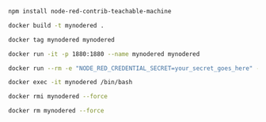```bash
npm install node-red-contrib-teachable-machine
````
```bash
docker build -t mynodered .
````
```bash
docker tag mynodered mynodered
````
```bash
docker run -it -p 1880:1880 --name mynodered mynodered
````
```bash
docker run --rm -e "NODE_RED_CREDENTIAL_SECRET=your_secret_goes_here" -p 1880:1880 -v `pwd`:/data --name a-container-name your-image-name
````
```bash
docker exec -it mynodered /bin/bash
````
```bash
docker rmi mynodered --force
````
```bash
docker rm mynodered --force
````